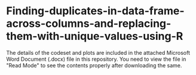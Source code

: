 # Finding-duplicates-in-data-frame-across-columns-and-replacing-them-with-unique-values-using-R

The details of the codeset and plots are included in the attached Microsoft Word Document (.docx) file in this repository. 
You need to view the file in "Read Mode" to see the contents properly after downloading the same.
